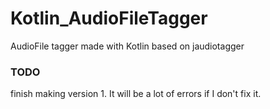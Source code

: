 # Kotlin_AudioFileTagger
AudioFile tagger made with Kotlin based on jaudiotagger

### TODO
finish making version 1. 
It will be a lot of errors if I don't fix it.
